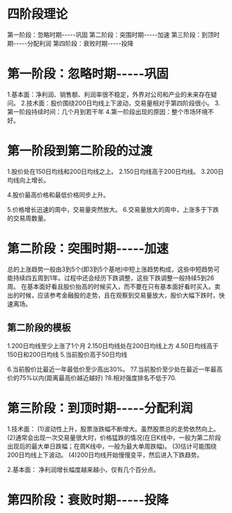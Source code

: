 # 四阶段理论
第一阶段：忽略时期-----巩固
第二阶段：突围时期-----加速
第三阶段：到顶时期-----分配利润
第四阶段：衰败时期-----投降

# 第一阶段：忽略时期-----巩固
1.基本面：净利润、销售额、利润率很不稳定，外界对公司和产业的未来存在疑问。
2.技术面：股价围绕200日均线上下波动，交易量相对于第四阶段很小。
3.第一阶段持续时间：几个月到若干年
4.第一阶段出现的原因：整个市场环境不好。

# 第一阶段到第二阶段的过渡
1.股价处在150日均线和200日均线之上。
2.150日均线高于200日均线。
3.200日均线向上增长。

4.股价最高价格和最低价格同步上升。

5.价格增长迅速的周中，交易量突然放大。
6.交易量放大的周中，上涨多于下跌的交易周数量。

# 第二阶段：突围时期-----加速
总的上涨趋势一般由3到5个(即3到5个基地)中短上涨趋势构成，这些中短趋势可能持续四五周到1年。过程中还会经历下跌调整，这些下跌调整一般持续5到26周。 在基本面好看且股价抬高的时候买入，而不要在只有基本面好看时买入。卖出的时候，应该参考金融股的走势，且在观察到交易量放大，股价大幅下跌时，快速离场。

## 第二阶段的模板
1.200日均线至少上涨了1个月
2.150日均线处在200日均线上方
4.50日均线高于150日和200日均线
5.当前股价高于50日均线

6.当前股价比最近一年最低价至少高出30%。
?7.当前股价至少处在最近一年最高价的75%以内(距离最高价越近越好)
?8.相对强度排名不低于70.

# 第三阶段：到顶时期-----分配利润
1.技术面：
(1)波动性上升，股票涨跌幅不断增大。虽然股票总的走势依然向上。
(2)通常会出现一次交易量很大时，价格猛跌的情况(在日K线中，一般为第二阶段出现后的最大单日跌幅；在周K线中，一般为最大单周跌幅)。
(3)估计可能围绕200日均线上下波动。
(4)200日均线开始慢慢变平，然后进入下跌趋势。

2.基本面：
净利润增长幅度越来越小，仅有几个百分点。
# 第四阶段：衰败时期-----投降

